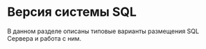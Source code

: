# **Версия системы SQL**

В данном разделе описаны типовые варианты размещения SQL Сервера и работа с ним.